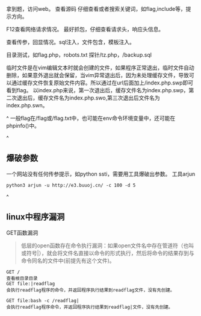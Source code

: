 拿到题，访问web。
查看源码 仔细查看或者搜索关键词，如flag,include等，提示方向。

F12查看网络请求情况。
最好抓包，仔细查看请求头，响应头信息。

查看传参，回显情况。sql注入，文件包含，模板注入。

目录测试，如flag.php，robots.txt
探针/tz.php，/backup.sql

临时文件是在vim编辑文本时就会创建的文件，如果程序正常退出，临时文件自动删除，如果意外退出就会保留，当vim异常退出后，因为未处理缓存文件，导致可以通过缓存文件恢复原始文件内容。所以通过在url后面加上/index.php.swp即可看到flag。
以index.php来说，第一次退出后，缓存文件名为index.php.swp，第二次退出后，缓存文件名为index.php.swo,第三次退出后文件名为index.php.swn。

^
一般flag在/flag或/flag.txt中，也可能在env命令环境变量中，还可能在phpinfo()中。

^
## **爆破参数**
一个网站没有任何传参提示，如python ssti，需要用工具爆破出参数。
工具arjun
```
python3 arjun -u http://e3.buuoj.cn/ -c 100 -d 5
```


^
## **linux中程序漏洞**
GET函数漏洞
>低层的open函数存在命令执行漏洞：如果open文件名中存在管道符（也叫或符号|），就会将文件名直接以命令的形式执行，然后将命令的结果存到与命令同名的文件中(前提先有这个文件)。
```
GET /
查看根目录目录
GET file:|readflag
会执行readflag程序的命令，并返回程序执行结果到readflag文件，没有先创建。

GET file:bash -c /readflag|
会执行readflag程序命令，并返回程序执行结果到readflag|文件，没有先创建。
```
